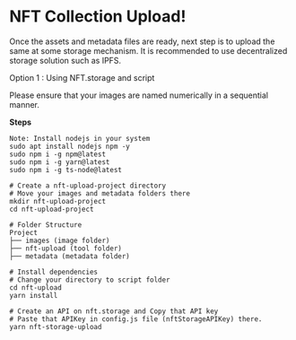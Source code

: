 # NFT Collection Upload!


Once the assets and metadata files are ready, next step is to upload the same at some storage mechanism. It is recommended to use decentralized storage solution such as IPFS.

Option 1 : Using NFT.storage and script

Please ensure that your images are named numerically in a sequential manner.

**Steps**
```shell
Note: Install nodejs in your system
sudo apt install nodejs npm -y
sudo npm i -g npm@latest
sudo npm i -g yarn@latest
sudo npm i -g ts-node@latest

# Create a nft-upload-project directory
# Move your images and metadata folders there
mkdir nft-upload-project
cd nft-upload-project

# Folder Structure
Project
├── images (image folder)
├── nft-upload (tool folder)
├── metadata (metadata folder)

# Install dependencies
# Change your directory to script folder
cd nft-upload
yarn install

# Create an API on nft.storage and Copy that API key
# Paste that APIKey in config.js file (nftStorageAPIKey) there.
yarn nft-storage-upload
```
